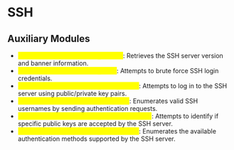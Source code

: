 # SSH

## Auxiliary Modules

* <mark style="color:yellow;">**`auxiliary/scanner/ssh/ssh_version`**</mark>: Retrieves the SSH server version and banner information.
* <mark style="color:yellow;">**`auxiliary/scanner/ssh/ssh_login`**</mark>: Attempts to brute force SSH login credentials.
* <mark style="color:yellow;">**`auxiliary/scanner/ssh/ssh_login_pubkey`**</mark>: Attempts to log in to the SSH server using public/private key pairs.
* <mark style="color:yellow;">**`auxiliary/scanner/ssh/ssh_enumusers`**</mark>: Enumerates valid SSH usernames by sending authentication requests.
* <mark style="color:yellow;">**`auxiliary/scanner/ssh/ssh_identify_pubkeys`**</mark>: Attempts to identify if specific public keys are accepted by the SSH server.
* <mark style="color:yellow;">**`auxiliary/scanner/ssh/ssh_auth_methods`**</mark>: Enumerates the available authentication methods supported by the SSH server.
